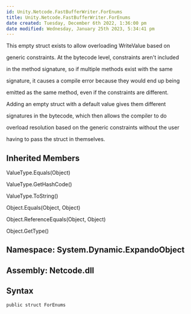 ```yaml
---
id: Unity.Netcode.FastBufferWriter.ForEnums
title: Unity.Netcode.FastBufferWriter.ForEnums
date created: Tuesday, December 6th 2022, 1:36:00 pm
date modified: Wednesday, January 25th 2023, 5:34:41 pm
---
```


<div class="markdown level0 summary">

This empty struct exists to allow overloading WriteValue based on

generic constraints. At the bytecode level, constraints aren't included

in the method signature, so if multiple methods exist with the same

signature, it causes a compile error because they would end up being

emitted as the same method, even if the constraints are different.

Adding an empty struct with a default value gives them different

signatures in the bytecode, which then allows the compiler to do

overload resolution based on the generic constraints without the user

having to pass the struct in themselves.

</div>

<div class="markdown level0 conceptual">

</div>

<div class="inheritedMembers">

## Inherited Members

<div>

ValueType.Equals(Object)

</div>

<div>

ValueType.GetHashCode()

</div>

<div>

ValueType.ToString()

</div>

<div>

Object.Equals(Object, Object)

</div>

<div>

Object.ReferenceEquals(Object, Object)

</div>

<div>

Object.GetType()

</div>

</div>

## **Namespace**: System.Dynamic.ExpandoObject

## **Assembly**: Netcode.dll

## Syntax

``` lang-csharp
public struct ForEnums
```
